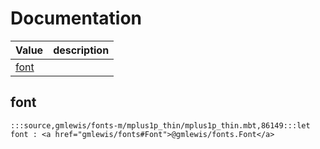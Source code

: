# Documentation
|Value|description|
|---|---|
|[font](#font)||

## font

```moonbit
:::source,gmlewis/fonts-m/mplus1p_thin/mplus1p_thin.mbt,86149:::let font : <a href="gmlewis/fonts#Font">@gmlewis/fonts.Font</a>
```

